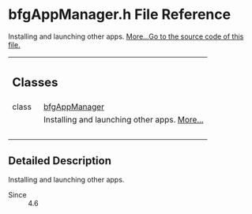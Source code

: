 # bfgAppManager.h File Reference

<div class="contents">Installing and launching other apps.   <a href="#details">More...</a><a href="bfg_app_manager_8h_source.html">Go to the source code of this file.</a><table class="memberdecls"><tr class="heading"><td colspan="2"><h2 class="groupheader"><a id="nested-classes" name="nested-classes"></a> Classes</h2></td></tr><tr class="memitem:"><td class="memItemLeft" align="right" valign="top">class &#160;</td><td class="memItemRight" valign="bottom"><a class="el" href="interfacebfg_app_manager.html">bfgAppManager</a></td></tr><tr class="memdesc:"><td class="mdescLeft">&#160;</td><td class="mdescRight">Installing and launching other apps.  <a href="interfacebfg_app_manager.html#details">More...</a><br /></td></tr><tr class="separator:"><td class="memSeparator" colspan="2">&#160;</td></tr></table><a name="details" id="details"></a><h2 class="groupheader">Detailed Description</h2><div class="textblock">Installing and launching other apps. <dl class="section since"><dt>Since</dt><dd>4.6 </dd></dl></div></div> 
